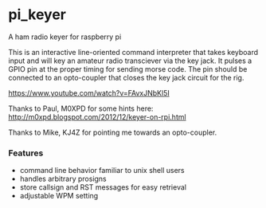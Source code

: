 # pi_keyer
A ham radio keyer for raspberry pi

This is an interactive line-oriented command interpreter that takes keyboard input and will key an amateur radio transciever via the key jack. It pulses a GPIO pin at the proper timing for sending morse code. The pin should be connected to an opto-coupler that closes the key jack circuit for the rig.

https://www.youtube.com/watch?v=FAvxJNbKl5I

Thanks to Paul, M0XPD for some hints here: http://m0xpd.blogspot.com/2012/12/keyer-on-rpi.html

Thanks to Mike, KJ4Z for pointing me towards an opto-coupler.

### Features
- command line behavior familiar to unix shell users
- handles arbitrary prosigns
- store callsign and RST messages for easy retrieval
- adjustable WPM setting
